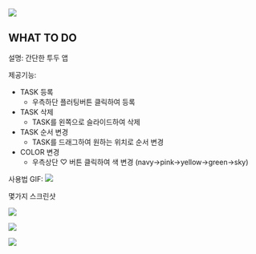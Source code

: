# ![](README_IMG/main_img.png)

## WHAT  TO  DO

설명: 간단한 투두 앱

제공기능:

* TASK 등록
  * 우측하단 플러팅버튼 클릭하여 등록
* TASK 삭제
  * TASK를 왼쪽으로 슬라이드하여 삭제
* TASK 순서 변경
  * TASK를 드래그하여 원하는 위치로 순서 변경
* COLOR 변경
  * 우측상단 ♡ 버튼 클릭하여 색 변경 (navy→pink→yellow→green→sky)



사용법 GIF:
![](README_IMG/HOW_TO_DO.gif)



몇가지 스크린샷

![](README_IMG/Screenshot1.png)

![](README_IMG/Screenshot2.png)

![](README_IMG/Screenshot3.png)

